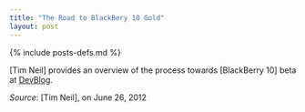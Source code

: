 ```yaml
---
title: "The Road to BlackBery 10 Gold"
layout: post
---
```

{% include posts-defs.md %}

[Tim Neil] provides an overview of the process towards [BlackBerry 10] beta
at [DevBlog](http://devblog.blackberry.com/2012/06/blackberry-10-sdks-download-now/).

_Source_: [Tim Neil], on June 26, 2012

